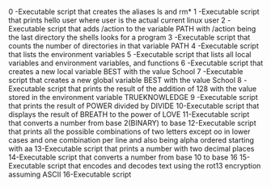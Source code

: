 0 -Executable script that creates the aliases ls and rm*
1 -Executable script that prints hello user where user is the actual current linux user
2 -Executable script that adds /action to the variable PATH with /action being the last directory the shells looks for a program
3 -Executable script that counts the number of directories in that variable PATH
4 -Executable script that lists the environment variables
5 -Executable script that lists all local variables and environment variables, and functions
6 -Executable script that creates a new local variable BEST with the value School
7 -Executable script that creates a new global variable BEST with the value School
8 -Executable script that prints the result of the addition of 128 with the value stored in the environment variable TRUEKNOWLEDGE
9 -Executable script that prints the result of POWER divided by DIVIDE
10-Executable script that displays the result of BREATH to the power of LOVE
11-Executable script that converts a number from base 2(BINARY) to base
12-Executable script that prints all the possible combinations of two letters except oo in lower cases and one combination per line and also being alpha ordered starting with aa
13-Executable script that prints a number with two decimal places
14-Executable script that converts a number from base 10 to base 16
15-Executable script that encodes and decodes text using the rot13 encryption assuming ASCII
16-Executable script
